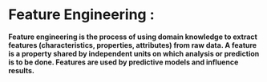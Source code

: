# Feature Engineering :
__Feature engineering is the process of using domain knowledge to extract features (characteristics, properties, attributes) from raw data. A feature is a property shared by independent units on which analysis or prediction is to be done. Features are used by predictive models and influence results.__
